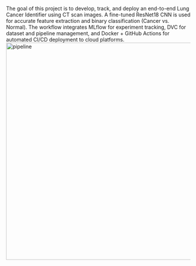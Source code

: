 The goal of this project is to develop, track, and deploy an end-to-end Lung Cancer Identifier using CT scan images.
A fine-tuned ResNet18 CNN is used for accurate feature extraction and binary classification (Cancer vs. Normal).
The workflow integrates MLflow for experiment tracking, DVC for dataset and pipeline management, and Docker + GitHub Actions for automated CI/CD deployment to cloud platforms.
<img width="979" height="593" alt="pipeline" src="https://github.com/user-attachments/assets/780eb4c5-9e11-49bd-b85a-2de85ff8f318" />
